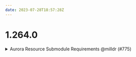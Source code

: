 ```yaml
---
date: 2023-07-28T18:57:28Z
---
```


# 1.264.0

<details>
  <summary>Aurora Resource Submodule Requirements @milldr (#775)</summary>

### what
- Removed unnecessary requirement for aurora resources for the service name not to equal the user name for submodules of both aurora resource components

### why
- This conditional doesn't add any value besides creating an unnecessary restriction. We should be able to create a user name as the service name if we want

### references
- n/a


</details>